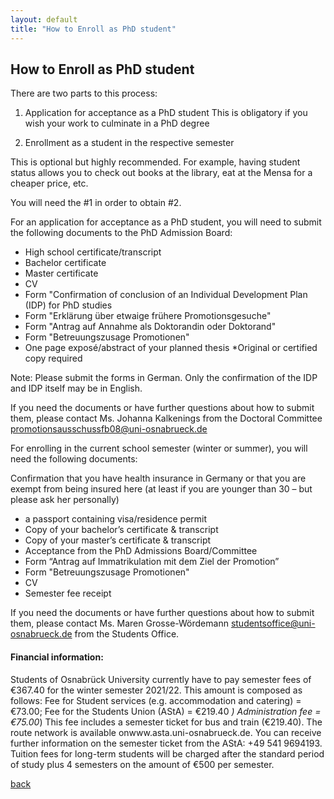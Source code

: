 ```yaml
---
layout: default
title: "How to Enroll as PhD student"
---
```

## How to Enroll as PhD student

There are two parts to this process:
1) Application for acceptance as a PhD student
This is obligatory if you wish your work to culminate in a PhD degree

2) Enrollment as a student in the respective semester

This is optional but highly recommended. For example, having student status allows you to check out books at the library, eat at the Mensa for a cheaper price, etc.

You will need the #1 in order to obtain #2. 

For an application for acceptance as a PhD student, you will need to submit the following documents to the PhD Admission Board:

* High school certificate/transcript
* Bachelor certificate
* Master certificate
* CV
* Form "Confirmation of conclusion of an Individual Development Plan (IDP) for PhD studies
* Form "Erklärung über etwaige frühere Promotionsgesuche"
* Form "Antrag auf Annahme als Doktorandin oder Doktorand"
* Form "Betreuungszusage Promotionen"
* One page exposé/abstract of your planned thesis
*Original or certified copy required

Note: Please submit the forms in German. Only the confirmation of the IDP and IDP itself may be in English.

If you need the documents or have further questions about how to submit them, please contact Ms. Johanna Kalkenings from the Doctoral Committee [promotionsausschussfb08@uni-osnabrueck.de](promotionsausschussfb08@uni-osnabrueck.de)

For enrolling in the current school semester (winter or summer), you will need the following documents:

Confirmation that you have health insurance in Germany or that you are exempt from being insured here (at least if you are younger than 30 – but please ask her personally)

* a passport containing visa/residence permit
* Copy of your bachelor’s certificate & transcript
* Copy of your master’s certificate & transcript
* Acceptance from the PhD Admissions Board/Committee
* Form “Antrag auf Immatrikulation mit dem Ziel der Promotion”
* Form "Betreuungszusage Promotionen"
* CV
* Semester fee receipt

If you need the documents or have further questions about how to submit them, please contact Ms. Maren Grosse-Wördemann [studentsoffice@uni-osnabrueck.de](studentsoffice@uni-osnabrueck.de) from the Students Office.

#### Financial information:

Students of Osnabrück University currently have to pay semester fees of €367.40 for the winter semester 2021/22. This amount is composed as follows: Fee for Student services (e.g. accommodation and catering) = €73.00; Fee for the Students Union (AStA) = €219.40 *) Administration fee = €75.00*) This fee includes a semester ticket for bus and train (€219.40). The route network is available onwww.asta.uni-osnabrueck.de. You can receive further information on the semester ticket from the AStA: +49 541 9694193. Tuition fees for long-term students will be charged after the standard period of study plus 4 semesters on the amount of €500 per semester.

[back](/)